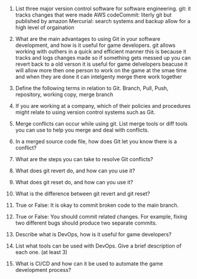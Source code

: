 1.	List three major version control software for software engineering.
 	git: it tracks changes that were made
	AWS codeCommit: literly git but published by amazon 
	Mercurial: search systems and backup allow for a high level of orgaination

2.	What are the main advantages to using Git in your software development, and how is it useful for game developers.
	git allows working with outhers in a quick and efficient manner this is because it tracks and logs changes made so if something gets messed up you can revert back to a old verson
	it is useful for game delvelopers beacuse it will allow more then one person to work on the game at the smae time and when they are done it can intelgenty merge there work together

3.	Define the following terms in relation to Git. Branch, Pull, Push, repository, working copy, merge
	branch 

4.	If you are working at a company, which of their policies and procedures might relate to using version control systems such as Git.

5.	Merge conflicts can occur while using git. List merge tools or diff tools you can use to help you merge and deal with conflicts.

6.	In a merged source code file, how does Git let you know there is a conflict?

7.	What are the steps you can take to resolve Git conflicts?

8.	What does git revert do, and how can you use it?

9.	What does git reset do, and how can you use it? 

10.	What is the difference between git revert and git reset?

11.	True or False: It is okay to commit broken code to the main branch.

12.	True or False: You should commit related changes. For example, fixing two different bugs should produce two separate commits.

13.	Describe what is DevOps, how is it useful for game developers?

14.	List what tools can be used with DevOps. Give a brief description of each one. (at least 3)

15.	What is CI/CD and how can it be used to automate the game development process?
